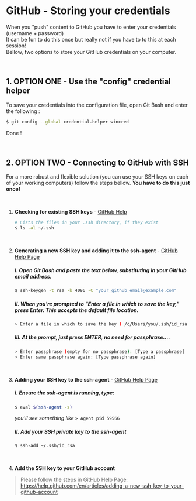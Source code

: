 # GitHub - Storing your credentials
When you "push" content to GitHub you have to enter your credentials (username + password)<br>
It can be fun to do this once but really not if you have to to this at each session!<br>
Bellow, two options to store your GitHub credentials on your computer.

<br>

## 1. OPTION ONE - Use the "config" credential helper
To save your credentials into the configuration file, open Git Bash and enter the following :

``` sh
$ git config --global credential.helper wincred
```
Done !

<br>

## 2. OPTION TWO - Connecting to GitHub with SSH
For a more robust and flexible solution (you can use your SSH keys on each of your working computers) follow the steps bellow. **You have to do this just once!**

<br>

1. **Checking for existing SSH keys** - [GitHub Help](https://help.github.com/en/articles/checking-for-existing-ssh-keys)

    ``` sh
    # Lists the files in your .ssh directory, if they exist
    $ ls -al ~/.ssh
    ```

<br>

2. **Generating a new SSH key and adding it to the ssh-agent** - [GitHub Help Page](https://help.github.com/en/articles/generating-a-new-ssh-key-and-adding-it-to-the-ssh-agent)

    ##### I. Open Git Bash and paste the text below, substituting in your GitHub email address.

    ``` sh
    $ ssh-keygen -t rsa -b 4096 -C "your_github_email@example.com"
    ```

    ##### II. When you're prompted to "Enter a file in which to save the key," press Enter. This accepts the default file location.

    ``` sh
    > Enter a file in which to save the key ( /c/Users/you/.ssh/id_rsa ):[Press enter]
    ```

    ##### III. At the prompt, just **press ENTER**, no need for passphrase....

    ``` sh
    > Enter passphrase (empty for no passphrase): [Type a passphrase]
    > Enter same passphrase again: [Type passphrase again]
    ```
  
<br>  

  3. **Adding your SSH key to the ssh-agent** - [GitHub Help Page](https://help.github.com/en/articles/adding-a-new-ssh-key-to-your-github-account)

      ##### I. Ensure the ssh-agent is running, type:

      ``` sh
      $ eval $(ssh-agent -s)
      ```

      *you'll see something like* `> Agent pid 59566`

      ##### II. Add your SSH private key to the ssh-agent

      ``` sh
      $ ssh-add ~/.ssh/id_rsa
      ```
  
  <br>

  4. **Add the SSH key to your GitHub account**

  > Please follow the steps in GitHub Help Page:<br>
  > https://help.github.com/en/articles/adding-a-new-ssh-key-to-your-github-account